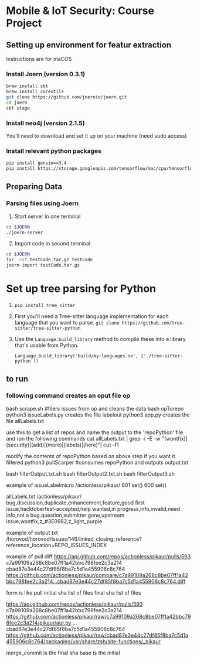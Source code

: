 # Mobile &amp; IoT Security: Course Project

## Setting up environment for featur extraction

Instructions are for maCOS

### Install Joern (version 0.3.1)

```bash
brew install sbt
brew install coreutils
git clone https://github.com/joernio/joern.git
cd joern
sbt stage
```

### Install neo4j (version 2.1.5)

You'll need to download and set it up on your machine (need sudo access)

### Install relevant python packages

```bash
pip install gensim==3.4
pip install https://storage.googleapis.com/tensorflow/mac/cpu/tensorflow-1.6.0-py3-none-any.whl
```

## Preparing Data

### Parsing files using Joern

1. Start server in one terminal

```bash
cd $JOERN
./joern-server
```

2. Import code in second terminal

```bash
cd $JOERN
tar -cvf testCode.tar.gz testCode
joern-import testCode.tar.gz
```

# Set up tree parsing for Python

1. `pip install tree_sitter`

2. First you'll need a Tree-sitter language implementation for each language that you want to parse.
    `git clone https://github.com/tree-sitter/tree-sitter-python`

3. Use the `Language.build_library` method to compile these into a library that's usable from Python.

    `Language.build_library('build/my-languages.so', ['./tree-sitter-python'])`

## to run
### following command creates an oput file op
bash scrape.sh
#filers issues from op and cleans the data
bash opTorepo
python3 issueLabels.py 
creates the file labelout
python3 app.py
creates the file allLabels.txt

use this to get a list of repos and name the output to the 'repoPython' file and run the following commands
cat allLabels.txt | grep -i -E -w "(wontfix)|(security)|(add)|(more)|(labels)|(here)"| cut -f1


modify the contents of repoPython based on above step if you want it filtered
python3 pullScarper 
#consumes repoPython and outputs output.txt

bash filterOutput.txt.sh
bash filterOutput2.txt.sh
bash filterOutput3.sh


example of issueLabelmicro
/actionless/pikaur/
601 set()
600 set()

allLabels.txt
/actionless/pikaur/ bug,discussion,duplicate,enhancement,feature,good first issue,hacktoberfest-accepted,help wanted,in progress,info,invalid,need info,not a bug,question,submitter gone,upstream issue,wontfix,z_#3E0982,z_light_purple



example of output.txt
/horovod/horovod/issues/146/linked_closing_reference?reference_location=REPO_ISSUES_INDEX


example of pull diff
https://api.github.com/repos/actionless/pikaur/pulls/593    c7a99109a268c8be07ff1a42bbc798fee2c3a214    cbad87e3e44c27df85f8ba7c5d1a455906c8c764    https://github.com/actionless/pikaur/compare/c7a99109a268c8be07ff1a42bbc798fee2c3a214...cbad87e3e44c27df85f8ba7c5d1a455906c8c764.diff



form is like 
pull
initial sha
list of files
final sha
list of files

https://api.github.com/repos/actionless/pikaur/pulls/593
c7a99109a268c8be07ff1a42bbc798fee2c3a214
https://github.com/actionless/pikaur/raw/c7a99109a268c8be07ff1a42bbc798fee2c3a214/pikaur/aur.py
...
cbad87e3e44c27df85f8ba7c5d1a455906c8c764
https://github.com/actionless/pikaur/raw/cbad87e3e44c27df85f8ba7c5d1a455906c8c764/packaging/usr/share/zsh/site-functions/_pikaur


merge_commit is the final sha
base is the initial

